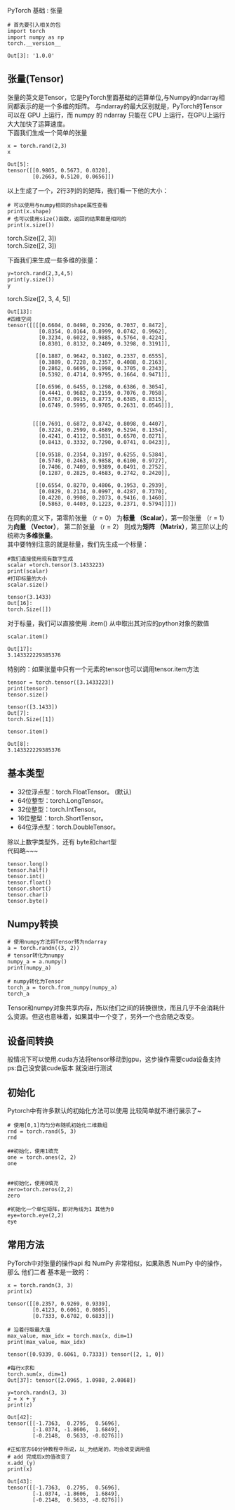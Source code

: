 PyTorch 基础 : 张量


```
# 首先要引入相关的包
import torch
import numpy as np
torch.__version__

Out[3]: '1.0.0'
```

## 张量(Tensor)
张量的英文是Tensor，它是PyTorch里面基础的运算单位,与Numpy的ndarray相同都表示的是一个多维的矩阵。 与ndarray的最大区别就是，PyTorch的Tensor可以在 GPU 上运行，而 numpy 的 ndarray 只能在 CPU 上运行，在GPU上运行大大加快了运算速度。  
下面我们生成一个简单的张量
```
x = torch.rand(2,3)
x

Out[5]: 
tensor([[0.9805, 0.5673, 0.0320],
        [0.2663, 0.5120, 0.0656]])
```

以上生成了一个，2行3列的的矩阵，我们看一下他的大小：
```
# 可以使用与numpy相同的shape属性查看
print(x.shape)
# 也可以使用size()函数，返回的结果都是相同的
print(x.size())
```
torch.Size([2, 3])  
torch.Size([2, 3])  

下面我们来生成一些多维的张量：  
```
y=torch.rand(2,3,4,5)
print(y.size())
y
```
torch.Size([2, 3, 4, 5])
```
Out[13]: 
#四维空间
tensor([[[[0.6604, 0.0498, 0.2936, 0.7037, 0.8472],
          [0.8354, 0.0164, 0.8999, 0.0742, 0.9962],
          [0.3234, 0.6022, 0.9885, 0.5764, 0.4224],
          [0.8301, 0.8132, 0.2409, 0.3298, 0.3191]],

         [[0.1887, 0.9642, 0.3102, 0.2337, 0.6555],
          [0.3889, 0.7228, 0.2357, 0.4088, 0.2163],
          [0.2862, 0.6695, 0.1998, 0.3705, 0.2343],
          [0.5392, 0.4714, 0.9795, 0.1664, 0.9471]],

         [[0.6596, 0.6455, 0.1298, 0.6386, 0.3054],
          [0.4441, 0.9682, 0.2159, 0.7076, 0.7058],
          [0.6767, 0.0915, 0.8773, 0.6385, 0.8315],
          [0.6749, 0.5995, 0.9705, 0.2631, 0.0546]]],


        [[[0.7691, 0.6872, 0.8742, 0.8098, 0.4407],
          [0.3224, 0.2599, 0.4689, 0.5294, 0.1354],
          [0.4241, 0.4112, 0.5831, 0.6570, 0.0271],
          [0.8413, 0.3332, 0.7290, 0.0741, 0.0423]],

         [[0.9518, 0.2354, 0.3197, 0.6255, 0.5384],
          [0.5749, 0.2463, 0.9858, 0.6100, 0.9727],
          [0.7406, 0.7409, 0.9389, 0.0491, 0.2752],
          [0.1287, 0.2825, 0.4683, 0.2742, 0.2420]],

         [[0.6554, 0.8270, 0.4806, 0.1953, 0.2939],
          [0.0829, 0.2134, 0.0997, 0.4287, 0.7370],
          [0.4220, 0.9908, 0.2073, 0.9416, 0.1460],
          [0.5863, 0.4403, 0.1223, 0.2371, 0.5794]]]])
```
在同构的意义下，第零阶张量 （r = 0） 为**标量 （Scalar）**，第一阶张量 （r = 1） 为**向量 （Vector）**， 第二阶张量 （r = 2） 则成为**矩阵 （Matrix）**，第三阶以上的统称为**多维张量**。  
其中要特别注意的就是标量，我们先生成一个标量：  
```
#我们直接使用现有数字生成
scalar =torch.tensor(3.1433223)
print(scalar)
#打印标量的大小
scalar.size()

tensor(3.1433)
Out[16]:
torch.Size([])
```
对于标量，我们可以直接使用 .item() 从中取出其对应的python对象的数值
```
scalar.item()

Out[17]:
3.143322229385376
```

特别的：如果张量中只有一个元素的tensor也可以调用tensor.item方法
```
tensor = torch.tensor([3.1433223]) 
print(tensor)
tensor.size()

tensor([3.1433])
Out[7]:
torch.Size([1])

tensor.item()

Out[8]:
3.143322229385376
```

## 基本类型
- 32位浮点型：torch.FloatTensor。 (默认)
- 64位整型：torch.LongTensor。
- 32位整型：torch.IntTensor。
- 16位整型：torch.ShortTensor。
- 64位浮点型：torch.DoubleTensor。

除以上数字类型外，还有 byte和chart型  
代码略~~~
```
tensor.long()
tensor.half()
tensor.int()
tensor.float()
tensor.short()
tensor.char()
tensor.byte()
```

## Numpy转换
```
# 使用numpy方法将Tensor转为ndarray
a = torch.randn((3, 2))
# tensor转化为numpy
numpy_a = a.numpy()
print(numpy_a)

# numpy转化为Tensor
torch_a = torch.from_numpy(numpy_a)
torch_a
```
Tensor和numpy对象共享内存，所以他们之间的转换很快，而且几乎不会消耗什么资源。但这也意味着，如果其中一个变了，另外一个也会随之改变。

## 设备间转换
般情况下可以使用.cuda方法将tensor移动到gpu，这步操作需要cuda设备支持  
ps:自己没安装cude版本 就没进行测试

## 初始化
Pytorch中有许多默认的初始化方法可以使用 比较简单就不进行展示了~
```
# 使用[0,1]均匀分布随机初始化二维数组
rnd = torch.rand(5, 3)
rnd

##初始化，使用1填充
one = torch.ones(2, 2)
one


##初始化，使用0填充
zero=torch.zeros(2,2)
zero

#初始化一个单位矩阵，即对角线为1 其他为0
eye=torch.eye(2,2)
eye
```
## 常用方法
PyTorch中对张量的操作api 和 NumPy 非常相似，如果熟悉 NumPy 中的操作，那么 他们二者 基本是一致的：
```
x = torch.randn(3, 3)
print(x)

tensor([[0.2357, 0.9269, 0.9339],
        [0.4123, 0.6061, 0.0805],
        [0.7333, 0.6702, 0.6833]])

# 沿着行取最大值
max_value, max_idx = torch.max(x, dim=1)
print(max_value, max_idx)

tensor([0.9339, 0.6061, 0.7333]) tensor([2, 1, 0])

#每行x求和
torch.sum(x, dim=1)
Out[37]: tensor([2.0965, 1.0988, 2.0868])
```
```
y=torch.randn(3, 3)
z = x + y
print(z)

Out[42]: 
tensor([[-1.7363,  0.2795,  0.5696],
        [-1.0374, -1.8606,  1.6849],
        [-0.2148,  0.5633, -0.0276]])

#正如官方60分钟教程中所说，以_为结尾的，均会改变调用值
# add 完成后x的值改变了
x.add_(y)
print(x)

Out[43]: 
tensor([[-1.7363,  0.2795,  0.5696],
        [-1.0374, -1.8606,  1.6849],
        [-0.2148,  0.5633, -0.0276]])
```